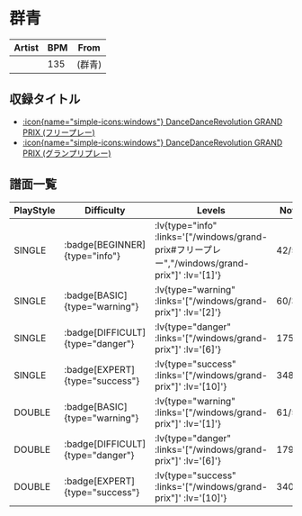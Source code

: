 # 群青

|Artist|BPM|From|
|------|---|----|
||135|(群青)|

## 収録タイトル

- [ :icon{name="simple-icons:windows"} DanceDanceRevolution GRAND PRIX (フリープレー)](/windows/grand-prix#フリープレー)
- [ :icon{name="simple-icons:windows"} DanceDanceRevolution GRAND PRIX (グランプリプレー)](/windows/grand-prix)

## 譜面一覧

|PlayStyle|Difficulty|Levels|Notes|Movie|
|---------|----------|------|-----|-----|
|SINGLE| :badge[BEGINNER]{type="info"} | :lv{type="info" :links='["/windows/grand-prix#フリープレー","/windows/grand-prix"]' :lv='[1]'} |42/5||
|SINGLE| :badge[BASIC]{type="warning"} | :lv{type="warning" :links='["/windows/grand-prix"]' :lv='[2]'} |60/3||
|SINGLE| :badge[DIFFICULT]{type="danger"} | :lv{type="danger" :links='["/windows/grand-prix"]' :lv='[6]'} |175/7||
|SINGLE| :badge[EXPERT]{type="success"} | :lv{type="success" :links='["/windows/grand-prix"]' :lv='[10]'} |348/11||
|DOUBLE| :badge[BASIC]{type="warning"} | :lv{type="warning" :links='["/windows/grand-prix"]' :lv='[1]'} |61/5||
|DOUBLE| :badge[DIFFICULT]{type="danger"} | :lv{type="danger" :links='["/windows/grand-prix"]' :lv='[6]'} |179/7||
|DOUBLE| :badge[EXPERT]{type="success"} | :lv{type="success" :links='["/windows/grand-prix"]' :lv='[10]'} |340/12||
